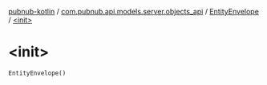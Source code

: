 [pubnub-kotlin](../../index.md) / [com.pubnub.api.models.server.objects_api](../index.md) / [EntityEnvelope](index.md) / [&lt;init&gt;](./-init-.md)

# &lt;init&gt;

`EntityEnvelope()`